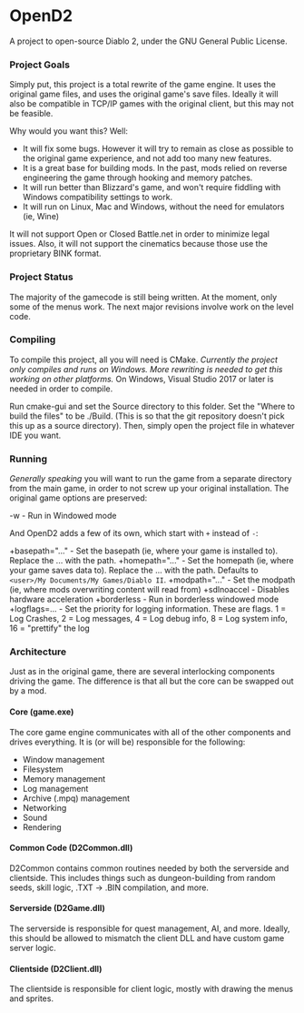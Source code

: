 # OpenD2
A project to open-source Diablo 2, under the GNU General Public License.

### Project Goals
Simply put, this project is a total rewrite of the game engine. It uses the original game files, and uses the original game's save files. Ideally it will also be compatible in TCP/IP games with the original client, but this may not be feasible.

Why would you want this? Well:
 * It will fix some bugs. However it will try to remain as close as possible to the original game experience, and not add too many new features.
 * It is a great base for building mods. In the past, mods relied on reverse engineering the game through hooking and memory patches.
 * It will run better than Blizzard's game, and won't require fiddling with Windows compatibility settings to work.
 * It will run on Linux, Mac and Windows, without the need for emulators (ie, Wine)

It will not support Open or Closed Battle.net in order to minimize legal issues. Also, it will not support the cinematics because those use the proprietary BINK format.

### Project Status
The majority of the gamecode is still being written. At the moment, only some of the menus work. The next major revisions involve work on the level code.

### Compiling
To compile this project, all you will need is CMake.
*Currently the project only compiles and runs on Windows. More rewriting is needed to get this working on other platforms.*
On Windows, Visual Studio 2017 or later is needed in order to compile.

Run cmake-gui and set the Source directory to this folder. Set the "Where to build the files" to be ./Build. (This is so that the git repository doesn't pick this up as a source directory). Then, simply open the project file in whatever IDE you want.

### Running
*Generally speaking* you will want to run the game from a separate directory from the main game, in order to not screw up your original installation.
The original game options are preserved:

 -w - Run in Windowed mode

And OpenD2 adds a few of its own, which start with `+` instead of `-`:

 +basepath="..." - Set the basepath (ie, where your game is installed to). Replace the ... with the path.
 +homepath="..." - Set the homepath (ie, where your game saves data to). Replace the ... with the path. Defaults to `<user>/My Documents/My Games/Diablo II`.
 +modpath="..." - Set the modpath (ie, where mods overwriting content will read from)
 +sdlnoaccel - Disables hardware acceleration
 +borderless - Run in borderless windowed mode
 +logflags=... - Set the priority for logging information. These are flags. 1 = Log Crashes, 2 = Log messages, 4 = Log debug info, 8 = Log system info, 16 = "prettify" the log

### Architecture
Just as in the original game, there are several interlocking components driving the game. The difference is that all but the core can be swapped out by a mod.

#### Core (game.exe)
The core game engine communicates with all of the other components and drives everything. It is (or will be) responsible for the following:
- Window management
- Filesystem
- Memory management
- Log management
- Archive (.mpq) management
- Networking
- Sound
- Rendering

#### Common Code (D2Common.dll)
D2Common contains common routines needed by both the serverside and clientside. This includes things such as dungeon-building from random seeds, skill logic, .TXT -> .BIN compilation, and more.

#### Serverside (D2Game.dll)
The serverside is responsible for quest management, AI, and more. Ideally, this should be allowed to mismatch the client DLL and have custom game server logic.

#### Clientside (D2Client.dll)
The clientside is responsible for client logic, mostly with drawing the menus and sprites.